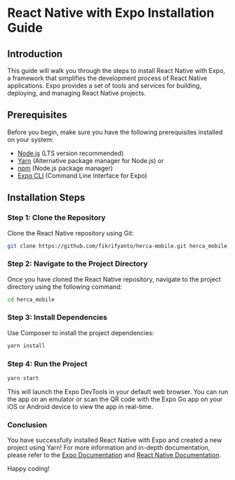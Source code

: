 # React Native with Expo Installation Guide

## Introduction

This guide will walk you through the steps to install React Native with Expo, a framework that simplifies the development process of React Native applications. Expo provides a set of tools and services for building, deploying, and managing React Native projects.

## Prerequisites

Before you begin, make sure you have the following prerequisites installed on your system:

- [Node.js](https://nodejs.org/) (LTS version recommended)
- [Yarn](https://yarnpkg.com/) (Alternative package manager for Node.js) or
- [npm](https://www.npmjs.com/) (Node.js package manager)
- [Expo CLI](https://docs.expo.dev/get-started/installation/) (Command Line Interface for Expo)

## Installation Steps

### Step 1: Clone the Repository

Clone the React Native repository using Git:

```bash
git clone https://github.com/fikrifyanto/herca-mobile.git herca_mobile
```

### Step 2: Navigate to the Project Directory

Once you have cloned the React Native repository, navigate to the project directory using the following command:

```bash
cd herca_mobile
```

### Step 3: Install Dependencies

Use Composer to install the project dependencies:

```bash
yarn install
```

### Step 4: Run the Project

```bash
yarn start
```

This will launch the Expo DevTools in your default web browser. You can run the app on an emulator or scan the QR code with the Expo Go app on your iOS or Android device to view the app in real-time.

### Conclusion

You have successfully installed React Native with Expo and created a new project using Yarn! For more information and in-depth documentation, please refer to the [Expo Documentation](https://docs.expo.dev/) and [React Native Documentation](https://reactnative.dev/docs).

Happy coding!
